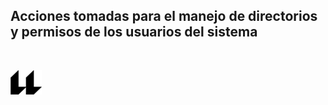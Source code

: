 ## Acciones tomadas para el manejo de directorios y permisos de los usuarios del sistema 




<br>

![logo](icono-ull-negro.png)